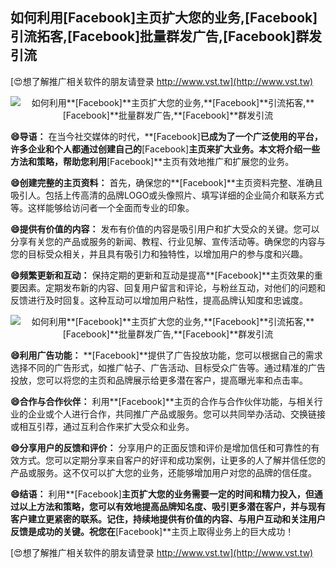## **如何利用**[Facebook]**主页扩大您的业务,**[Facebook]**引流拓客,**[Facebook]**批量群发广告,**[Facebook]**群发引流**

[😍想了解推广相关软件的朋友请登录 http://www.vst.tw](http://www.vst.tw)

 <center><img src="https://vst.tw/MP4/tuiguang/png/2.png" alt="如何利用**[Facebook]**主页扩大您的业务,**[Facebook]**引流拓客,**[Facebook]**批量群发广告,**[Facebook]**群发引流"></center>

**😄导语：**
在当今社交媒体的时代，**[Facebook]**已成为了一个广泛使用的平台，许多企业和个人都通过创建自己的**[Facebook]**主页来扩大业务。本文将介绍一些方法和策略，帮助您利用**[Facebook]**主页有效地推广和扩展您的业务。

**😄创建完整的主页资料：**
首先，确保您的**[Facebook]**主页资料完整、准确且吸引人。包括上传高清的品牌LOGO或头像照片、填写详细的企业简介和联系方式等。这样能够给访问者一个全面而专业的印象。

**😄提供有价值的内容：**
发布有价值的内容是吸引用户和扩大受众的关键。您可以分享有关您的产品或服务的新闻、教程、行业见解、宣传活动等。确保您的内容与您的目标受众相关，并且具有吸引力和独特性，以增加用户的参与度和兴趣。

**😄频繁更新和互动：**
保持定期的更新和互动是提高**[Facebook]**主页效果的重要因素。定期发布新的内容、回复用户留言和评论，与粉丝互动，对他们的问题和反馈进行及时回复。这种互动可以增加用户粘性，提高品牌认知度和忠诚度。

 <center><img src="https://vst.tw/MP4/tuiguang/png/0.png" alt="如何利用**[Facebook]**主页扩大您的业务,**[Facebook]**引流拓客,**[Facebook]**批量群发广告,**[Facebook]**群发引流"></center>

**😄利用广告功能：**
**[Facebook]**提供了广告投放功能，您可以根据自己的需求选择不同的广告形式，如推广帖子、广告活动、目标受众广告等。通过精准的广告投放，您可以将您的主页和品牌展示给更多潜在客户，提高曝光率和点击率。

**😄合作与合作伙伴：**
利用**[Facebook]**主页的合作与合作伙伴功能，与相关行业的企业或个人进行合作，共同推广产品或服务。您可以共同举办活动、交换链接或相互引荐，通过互利合作来扩大受众和业务。

**😄分享用户的反馈和评价：**
分享用户的正面反馈和评价是增加信任和可靠性的有效方式。您可以定期分享来自客户的好评和成功案例，让更多的人了解并信任您的产品或服务。这不仅可以扩大您的业务，还能够增加用户对您的品牌的信任度。

**😄结语：**
利用**[Facebook]**主页扩大您的业务需要一定的时间和精力投入，但通过以上方法和策略，您可以有效地提高品牌知名度、吸引更多潜在客户，并与现有客户建立更紧密的联系。记住，持续地提供有价值的内容、与用户互动和关注用户反馈是成功的关键。祝您在**[Facebook]**主页上取得业务上的巨大成功！

[😍想了解推广相关软件的朋友请登录 http://www.vst.tw](http://www.vst.tw)



